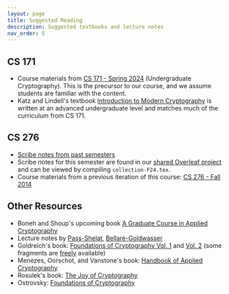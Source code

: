 ```yaml
---
layout: page
title: Suggested Reading
description: Suggested textbooks and lecture notes
nav_order: 5
---
```


## CS 171
*	Course materials from [CS 171 - Spring 2024](https://eecs171.com/) (Undergraduate Cryptography). This is the precursor to our course, and we assume students are familiar with the content.
*   Katz and Lindell's textbook [Introduction to Modern Cryptography](http://staff.ustc.edu.cn/~mfy/moderncrypto/reading%20materials/Introduction_to_Modern_Cryptography.pdf) is written at an advanced undergraduate level and matches much of the curriculum from CS 171.

## CS 276
*	[Scribe notes from past semesters](/assets/lecture-notes/CS_276_Old_Scribe_Notes.pdf)
*	Scribe notes for this semester are found in our [shared Overleaf project](https://www.overleaf.com/4483254187fjrmyctxzxfq#d396c1) and can be viewed by compiling `collection-F24.tex`. 
*	Course materials from a previous iteration of this course: [CS 276 - Fall 2014](http://people.eecs.berkeley.edu/~sanjamg/assets/classes/cs276-fall14/)

## Other Resources
*   Boneh and Shoup's upcoming book [A Graduate Course in Applied Cryptography](https://toc.cryptobook.us/book.pdf)
*   Lecture notes by [Pass-Shelat](https://www.cs.cornell.edu/courses/cs4830/2010fa/lecnotes.pdf), [Bellare-Goldwasser](https://cseweb.ucsd.edu/~mihir/papers/gb.pdf)
*   Goldreich's book: [Foundations of Cryptography Vol. 1](http://www.amazon.com/Foundations-Cryptography-1-Basic-Tools/dp/0521035368/ref=sr_1_1?ie=UTF8&qid=1440439391&sr=8-1&keywords=foundations+of+cryptography+basic+tools) and [Vol. 2](http://www.amazon.com/Foundations-Cryptography-2-Basic-Applications/dp/052111991X/ref=sr_1_2?ie=UTF8&qid=1440439466&sr=8-2&keywords=foundations+of+cryptography) (some fragments are [freely](http://www.wisdom.weizmann.ac.il/~oded/frag.html) available)
*   Menezes, Oorschot, and Vanstone's book: [Handbook of Applied Cryptography](http://cacr.uwaterloo.ca/hac/)
*   Rosulek's book: [The Joy of Cryptography](http://web.engr.oregonstate.edu/~rosulekm/crypto)
*   Ostrovsky: [Foundations of Cryptography](http://web.cs.ucla.edu/~rafail/PUBLIC/OstrovskyDraftLecNotes2010.pdf)
